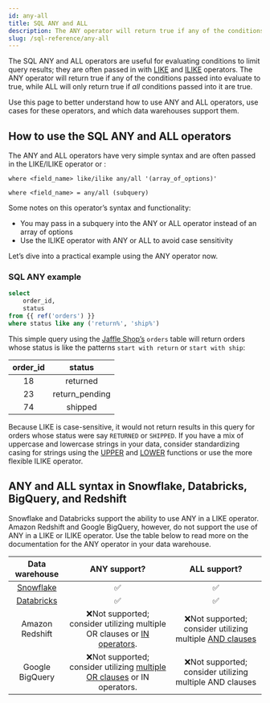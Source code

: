 ```yaml
---
id: any-all
title: SQL ANY and ALL
description: The ANY operator will return true if any of the conditions passed into evaluate to true, while ALL will only return true if all conditions passed into it are true.
slug: /sql-reference/any-all
---
```


<head>
    <title>Working with the SQL ANY and ALL operators</title>
</head>

The SQL ANY and ALL operators are useful for evaluating conditions to limit query results; they are often passed in with [LIKE](/sql-reference/like) and [ILIKE](/sql-reference/ilike) operators. The ANY operator will return true if any of the conditions passed into evaluate to true, while ALL will only return true if *all* conditions passed into it are true.

Use this page to better understand how to use ANY and ALL operators, use cases for these operators, and which data warehouses support them.

## How to use the SQL ANY and ALL operators

The ANY and ALL operators have very simple syntax and are often passed in the LIKE/ILIKE operator or <Term id="subquery" />:

`where <field_name> like/ilike any/all '(array_of_options)'`

`where <field_name> = any/all (subquery)`

Some notes on this operator’s syntax and functionality:
- You may pass in a subquery into the ANY or ALL operator instead of an array of options
- Use the ILIKE operator with ANY or ALL to avoid case sensitivity

Let’s dive into a practical example using the ANY operator now.

### SQL ANY example

```sql
select
    order_id,
    status
from {{ ref('orders') }}
where status like any ('return%', 'ship%')
```

This simple query using the [Jaffle Shop’s](https://github.com/dbt-labs/jaffle_shop) `orders` table will return orders whose status is like the patterns `start with return` or `start with ship`:

| order_id | status |
|:---:|:---:|
| 18 | returned |
| 23 | return_pending |
| 74 | shipped |

Because LIKE is case-sensitive, it would not return results in this query for orders whose status were say `RETURNED` or `SHIPPED`. If you have a mix of uppercase and lowercase strings in your data, consider standardizing casing for strings using the [UPPER](/sql-reference/upper) and [LOWER](/sql-reference/lower) functions or use the more flexible ILIKE operator.

## ANY and ALL syntax in Snowflake, Databricks, BigQuery, and Redshift

Snowflake and Databricks support the ability to use ANY in a LIKE operator. Amazon Redshift and Google BigQuery, however, do not support the use of ANY in a LIKE or ILIKE operator. Use the table below to read more on the documentation for the ANY operator in your data warehouse.

| **Data warehouse** | **ANY support?** | **ALL support?** |
|:---:|:---:|:---:|
| [Snowflake](https://docs.snowflake.com/en/sql-reference/functions/like_any.html) | ✅ | ✅ |
| [Databricks](https://docs.databricks.com/sql/language-manual/functions/like.html) | ✅ | ✅ |
| Amazon Redshift | ❌Not supported; consider utilizing multiple OR clauses or [IN operators](/sql-reference/in). | ❌Not supported; consider utilizing multiple [AND clauses](/sql-reference/and) |
| Google BigQuery | ❌Not supported; consider utilizing [multiple OR clauses](https://stackoverflow.com/questions/54645666/how-to-implement-like-any-in-bigquery-standard-sql) or IN operators. | ❌Not supported; consider utilizing multiple AND clauses |